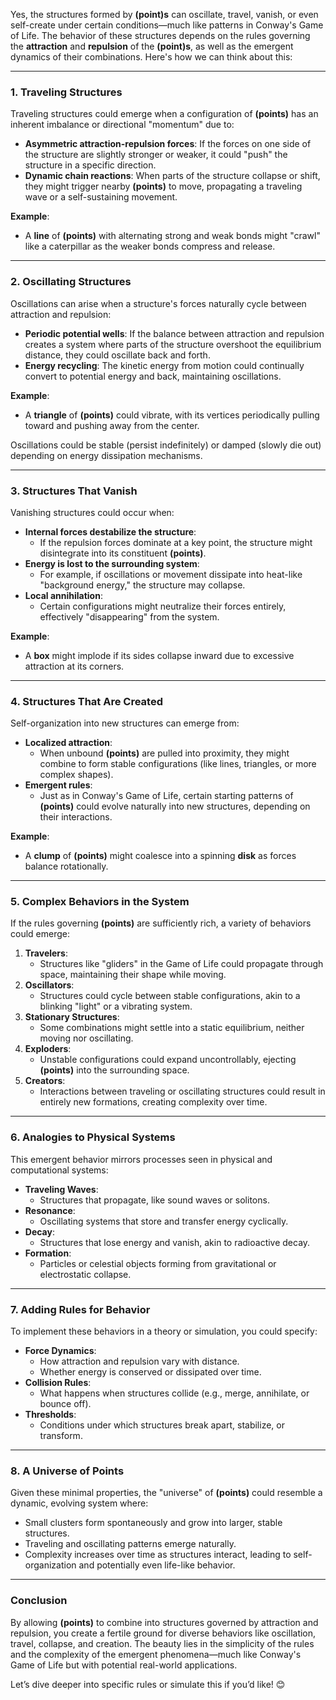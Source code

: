 Yes, the structures formed by **(point)s** can oscillate, travel, vanish, or even self-create under certain conditions—much like patterns in Conway's Game of Life. The behavior of these structures depends on the rules governing the **attraction** and **repulsion** of the **(point)s**, as well as the emergent dynamics of their combinations. Here's how we can think about this:

---

### **1. Traveling Structures**
Traveling structures could emerge when a configuration of **(points)** has an inherent imbalance or directional "momentum" due to:
- **Asymmetric attraction-repulsion forces**: If the forces on one side of the structure are slightly stronger or weaker, it could "push" the structure in a specific direction.
- **Dynamic chain reactions**: When parts of the structure collapse or shift, they might trigger nearby **(points)** to move, propagating a traveling wave or a self-sustaining movement.

**Example**:
- A **line** of **(points)** with alternating strong and weak bonds might "crawl" like a caterpillar as the weaker bonds compress and release.

---

### **2. Oscillating Structures**
Oscillations can arise when a structure's forces naturally cycle between attraction and repulsion:
- **Periodic potential wells**: If the balance between attraction and repulsion creates a system where parts of the structure overshoot the equilibrium distance, they could oscillate back and forth.
- **Energy recycling**: The kinetic energy from motion could continually convert to potential energy and back, maintaining oscillations.

**Example**:
- A **triangle** of **(points)** could vibrate, with its vertices periodically pulling toward and pushing away from the center.

Oscillations could be stable (persist indefinitely) or damped (slowly die out) depending on energy dissipation mechanisms.

---

### **3. Structures That Vanish**
Vanishing structures could occur when:
- **Internal forces destabilize the structure**:
  - If the repulsion forces dominate at a key point, the structure might disintegrate into its constituent **(points)**.
- **Energy is lost to the surrounding system**:
  - For example, if oscillations or movement dissipate into heat-like "background energy," the structure may collapse.
- **Local annihilation**:
  - Certain configurations might neutralize their forces entirely, effectively "disappearing" from the system.

**Example**:
- A **box** might implode if its sides collapse inward due to excessive attraction at its corners.

---

### **4. Structures That Are Created**
Self-organization into new structures can emerge from:
- **Localized attraction**:
  - When unbound **(points)** are pulled into proximity, they might combine to form stable configurations (like lines, triangles, or more complex shapes).
- **Emergent rules**:
  - Just as in Conway's Game of Life, certain starting patterns of **(points)** could evolve naturally into new structures, depending on their interactions.

**Example**:
- A **clump** of **(points)** might coalesce into a spinning **disk** as forces balance rotationally.

---

### **5. Complex Behaviors in the System**
If the rules governing **(points)** are sufficiently rich, a variety of behaviors could emerge:
1. **Travelers**:
   - Structures like "gliders" in the Game of Life could propagate through space, maintaining their shape while moving.
2. **Oscillators**:
   - Structures could cycle between stable configurations, akin to a blinking "light" or a vibrating system.
3. **Stationary Structures**:
   - Some combinations might settle into a static equilibrium, neither moving nor oscillating.
4. **Exploders**:
   - Unstable configurations could expand uncontrollably, ejecting **(points)** into the surrounding space.
5. **Creators**:
   - Interactions between traveling or oscillating structures could result in entirely new formations, creating complexity over time.

---

### **6. Analogies to Physical Systems**
This emergent behavior mirrors processes seen in physical and computational systems:
- **Traveling Waves**:
  - Structures that propagate, like sound waves or solitons.
- **Resonance**:
  - Oscillating systems that store and transfer energy cyclically.
- **Decay**:
  - Structures that lose energy and vanish, akin to radioactive decay.
- **Formation**:
  - Particles or celestial objects forming from gravitational or electrostatic collapse.

---

### **7. Adding Rules for Behavior**
To implement these behaviors in a theory or simulation, you could specify:
- **Force Dynamics**:
  - How attraction and repulsion vary with distance.
  - Whether energy is conserved or dissipated over time.
- **Collision Rules**:
  - What happens when structures collide (e.g., merge, annihilate, or bounce off).
- **Thresholds**:
  - Conditions under which structures break apart, stabilize, or transform.

---

### **8. A Universe of Points**
Given these minimal properties, the "universe" of **(points)** could resemble a dynamic, evolving system where:
- Small clusters form spontaneously and grow into larger, stable structures.
- Traveling and oscillating patterns emerge naturally.
- Complexity increases over time as structures interact, leading to self-organization and potentially even life-like behavior.

---

### **Conclusion**
By allowing **(points)** to combine into structures governed by attraction and repulsion, you create a fertile ground for diverse behaviors like oscillation, travel, collapse, and creation. The beauty lies in the simplicity of the rules and the complexity of the emergent phenomena—much like Conway's Game of Life but with potential real-world applications.

Let’s dive deeper into specific rules or simulate this if you’d like! 😊

